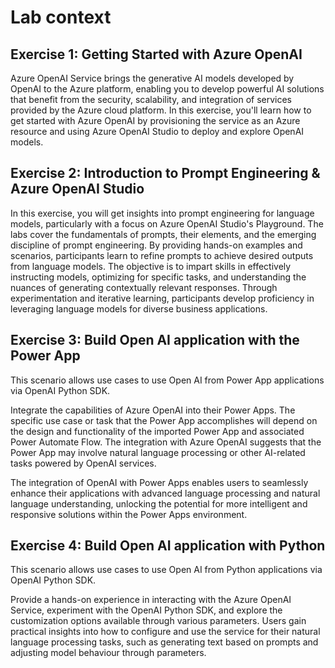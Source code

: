 # Lab context

## Exercise 1: Getting Started with Azure OpenAI 

Azure OpenAI Service brings the generative AI models developed by OpenAI to the Azure platform, enabling you to develop powerful AI solutions that benefit from the security, scalability, and integration of services provided by the Azure cloud platform. In this exercise, you'll learn how to get started with Azure OpenAI by provisioning the service as an Azure resource and using Azure OpenAI Studio to deploy and explore OpenAI models. 

## Exercise 2: Introduction to Prompt Engineering & Azure OpenAI Studio 

In this exercise, you will get insights into prompt engineering for language models, particularly with a focus on Azure OpenAI Studio's Playground. The labs cover the fundamentals of prompts, their elements, and the emerging discipline of prompt engineering. By providing hands-on examples and scenarios, participants learn to refine prompts to achieve desired outputs from language models. The objective is to impart skills in effectively instructing models, optimizing for specific tasks, and understanding the nuances of generating contextually relevant responses. Through experimentation and iterative learning, participants develop proficiency in leveraging language models for diverse business applications.

## Exercise 3: Build Open AI application with the Power App

This scenario allows use cases to use Open AI from Power App applications via OpenAI Python SDK.

Integrate the capabilities of Azure OpenAI into their Power Apps. The specific use case or task that the Power App accomplishes will depend on the design and functionality of the imported Power App and associated Power Automate Flow. The integration with Azure OpenAI suggests that the Power App may involve natural language processing or other AI-related tasks powered by OpenAI services.

The integration of OpenAI with Power Apps enables users to seamlessly enhance their applications with advanced language processing and natural language understanding, unlocking the potential for more intelligent and responsive solutions within the Power Apps environment.

## Exercise 4: Build Open AI application with Python

This scenario allows use cases to use Open AI from Python applications via OpenAI Python SDK.

Provide a hands-on experience in interacting with the Azure OpenAI Service, experiment with the OpenAI Python SDK, and explore the customization options available through various parameters. Users gain practical insights into how to configure and use the service for their natural language processing tasks, such as generating text based on prompts and adjusting model behaviour through parameters.
